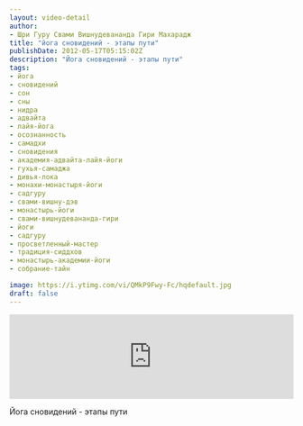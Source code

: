 ```yaml
---
layout: video-detail
author:
- Шри Гуру Свами Вишнудевананда Гири Махарадж
title: "йога сновидений - этапы пути"
publishDate: 2012-05-17T05:15:02Z
description: "Йога сновидений - этапы пути"
tags: 
- йога
- сновидений
- сон
- сны
- нидра
- адвайта
- лайя-йога
- осознанность
- самадхи
- сновидения
- академия-адвайта-лайя-йоги
- гухья-самаджа
- дивья-лока
- монахи-монастыря-йоги
- садгуру
- свами-вишну-дэв
- монастырь-йоги
- свами-вишнудевананда-гири
- йоги
- садгуру
- просветленный-мастер
- традиция-сиддхов
- монастырь-академии-йоги
- собрание-тайн

image: https://i.ytimg.com/vi/QMkP9Fwy-Fc/hqdefault.jpg
draft: false
---
```


<iframe width="100%" src="https://www.youtube.com/embed/QMkP9Fwy-Fc" frameborder="0" allowfullscreen=""></iframe> 

 Йога сновидений - этапы пути

  

 